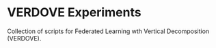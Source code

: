 # VERDOVE Experiments

Collection of scripts for Federated Learning wth Vertical Decomposition (VERDOVE). 
